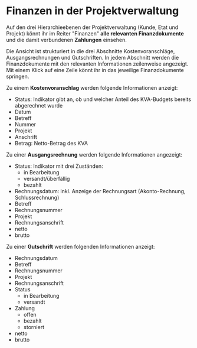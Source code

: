 # Finanzen in der Projektverwaltung

Auf den drei Hierarchieebenen der Projektverwaltung (Kunde, Etat und Projekt) könnt ihr im Reiter "Finanzen" **alle relevanten Finanzdokumente** und die damit verbundenen **Zahlungen** einsehen.

Die Ansicht ist strukturiert in die drei Abschnitte Kostenvoranschläge, Ausgangsrechnungen und Gutschriften. In jedem Abschnitt werden die Finanzdokumente mit den relevanten Informationen zeilenweise angezeigt. \
Mit einem Klick auf eine Zeile könnt ihr in das jeweilige Finanzdokumente springen.

Zu einem **Kostenvoranschlag** werden folgende Informationen anzeigt:

* Status: Indikator gibt an, ob und welcher Anteil des KVA-Budgets bereits abgerechnet wurde
* Datum
* Betreff
* Nummer
* Projekt
* Anschrift
* Betrag: Netto-Betrag des KVA

Zu einer **Ausgangsrechnung** werden folgende Informationen angezeigt:

* Status: Indikator mit drei Zuständen:
  * in Bearbeitung
  * versandt/überfällig
  * bezahlt&#x20;
* Rechnungsdatum: inkl. Anzeige der Rechnungsart (Akonto-Rechnung, Schlussrechnung)
* Betreff
* Rechnungsnummer
* Projekt
* Rechnungsanschrift
* netto
* brutto

Zu einer **Gutschrift** werden folgenden Informationen anzeigt:

* Rechnungsdatum
* Betreff
* Rechnungsnummer
* Projekt
* Rechnungsanschrift
* Status&#x20;
  * in Bearbeitung
  * versandt
* Zahlung
  * offen
  * bezahlt
  * storniert
* netto
* brutto

